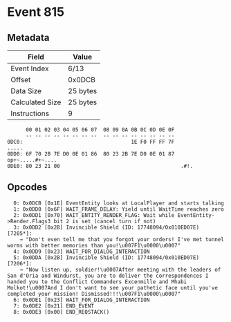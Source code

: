 # Event 815

## Metadata

| Field           | Value    |
|-----------------|----------|
| Event Index     | 6/13     |
| Offset          | 0x0DCB   |
| Data Size       | 25 bytes |
| Calculated Size | 25 bytes |
| Instructions    | 9        |

```
      00 01 02 03 04 05 06 07  08 09 0A 0B 0C 0D 0E 0F
      -- -- -- -- -- -- -- --  -- -- -- -- -- -- -- --
0DC0:                                   1E F0 FF FF 7F             .....
0DD0: 6F 70 2B 7E D0 0E 01 86  80 23 2B 7E D0 0E 01 87  op+~.....#+~....
0DE0: 80 23 21 00                                       .#!.            
```

## Opcodes

```
  0: 0x0DCB [0x1E] EventEntity looks at LocalPlayer and starts talking
  1: 0x0DD0 [0x6F] WAIT_FRAME_DELAY: Yield until WaitTime reaches zero
  2: 0x0DD1 [0x70] WAIT_ENTITY_RENDER_FLAG: Wait while EventEntity->Render.Flags3 bit 2 is set (cancel turn if not)
  3: 0x0DD2 [0x2B] Invincible Shield (ID: 17748094/0x010ED07E) [7205*]:
    → "Don't even tell me that you forgot your orders! I've met tunnel worms with better memories than you!\u007F1\u0000\u0007"
  4: 0x0DD9 [0x23] WAIT_FOR_DIALOG_INTERACTION
  5: 0x0DDA [0x2B] Invincible Shield (ID: 17748094/0x010ED07E) [7206*]:
    → "Now listen up, soldier!\u0007After meeting with the leaders of San d'Oria and Windurst, you are to deliver the correspondences I handed you to the Conflict Commanders Excenmille and Mhabi Molkot!\u0007And I don't want to see your pathetic face until you've completed your mission! Dismissed!!!\u007F1\u0000\u0007"
  6: 0x0DE1 [0x23] WAIT_FOR_DIALOG_INTERACTION
  7: 0x0DE2 [0x21] END_EVENT
  8: 0x0DE3 [0x00] END_REQSTACK()
```
